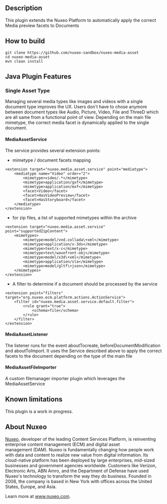 ## Description

This plugin extends the Nuxeo Platform to automatically apply the correct Media preview facets to Documents

## How to build
```
git clone https://github.com/nuxeo-sandbox/nuxeo-media-asset
cd nuxeo-media-asset
mvn clean install
```

## Java Plugin Features
### Single Asset Type
Managing several media types like images and videos with a single document type improves the UX. Users don't have to chose anymore between document types like Audio, Picture, Video, File and ThreeD which are all same from a functional point of view.
Depending on the main file mimetype, the correct media facet is dynamically applied to the single document.

#### MediaAssetService
The service provides several extension points:
- mimetype / document facets mapping

```
<extension target="nuxeo.media.asset.service" point="mediatype">
    <mediatype name="Video" order="2">
        <mimetype>video/.*</mimetype>
        <mimetype>application/gxf</mimetype>
        <mimetype>application/mxf</mimetype>
        <facet>Video</facet>
        <facet>HasVideoPreview</facet>
        <facet>HasStoryboard</facet>
    </mediatype>
</extension>
```

- for zip files, a list of supported mimetypes within the archive

```
<extension target="nuxeo.media.asset.service" point="supportedZipContent">
    <mimetypes>
        <mimetype>model/vnd.collada\+xml</mimetype>
        <mimetype>application/x-3ds</mimetype>
        <mimetype>text/x-c</mimetype>
        <mimetype>text/wavefront-obj</mimetype>
        <mimetype>model/x3d\+xml</mimetype>
        <mimetype>application/sla</mimetype>
        <mimetype>model/gltf\+json</mimetype>
    </mimetypes>
</extension>
```  

- A filter to determine if a document should be processed by the service

```
<extension point="filters" target="org.nuxeo.ecm.platform.actions.ActionService">
    <filter id="nuxeo.media.asset.service.default.filter">
        <rule grant="true">
            <schema>file</schema>
        </rule>
    </filter>
</extension>
```

#### MediaAssetListener
The listener runs for the event aboutTocreate, beforeDocumentModification and aboutToImport. It uses the Service described above to apply the correct facets to the document depending on the type of the main file

#### MediaAssetFileImporter
A custom filemanager importer plugin which leverages the MediaAssetService

## Known limitations
This plugin is a work in progress.

## About Nuxeo
[Nuxeo](www.nuxeo.com), developer of the leading Content Services Platform, is reinventing enterprise content management (ECM) and digital asset management (DAM). Nuxeo is fundamentally changing how people work with data and content to realize new value from digital information. Its cloud-native platform has been deployed by large enterprises, mid-sized businesses and government agencies worldwide. Customers like Verizon, Electronic Arts, ABN Amro, and the Department of Defense have used Nuxeo's technology to transform the way they do business. Founded in 2008, the company is based in New York with offices across the United States, Europe, and Asia.

Learn more at www.nuxeo.com.

